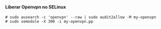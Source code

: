 #### Liberar Openvpn no SELinux ####
```
# sudo ausearch -c 'openvpn' --raw | sudo audit2allow -M my-openvpn
# sudo semodule -X 300 -i my-openvpn.pp
```
